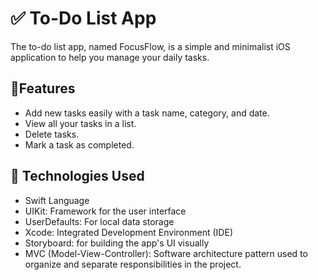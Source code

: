 # ✅ To-Do List App

The to-do list app, named FocusFlow, is a simple and minimalist iOS application to help you manage your daily tasks.

## 📱Features

- Add new tasks easily with a task name, category, and date.
- View all your tasks in a list.
- Delete tasks.
- Mark a task as completed.</p>

## 🔨 Technologies Used

- Swift Language
- UIKit: Framework for the user interface
- UserDefaults: For local data storage
- Xcode: Integrated Development Environment (IDE)
- Storyboard: for building the app's UI visually
- MVC (Model-View-Controller): Software architecture pattern used to organize and separate responsibilities in the project.



